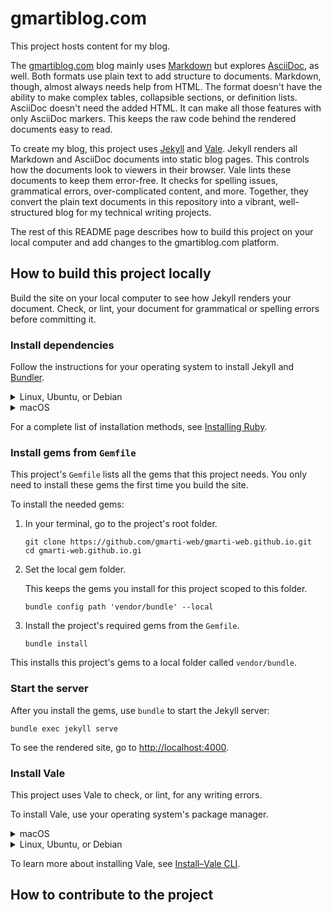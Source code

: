# gmartiblog.com

This project hosts content for my blog.

The [gmartiblog.com](https://gmartiblog.com) blog mainly uses [Markdown](https://commonmark.org/help/) but explores [AsciiDoc](https://asciidoc.org/), as well. Both formats use plain text to add structure to documents. Markdown, though, almost always needs help from HTML. The format doesn't have the ability to make complex tables, collapsible sections, or definition lists. AsciiDoc doesn't need the added HTML. It can make all those features with only AsciiDoc markers. This keeps the raw code behind the rendered documents easy to read.

To create my blog, this project uses [Jekyll](https://jekyllrb.com/) and [Vale](https://vale.sh/). Jekyll renders all Markdown and AsciiDoc documents into static blog pages. This controls how the documents look to viewers in their browser. Vale lints these documents to keep them error-free. It checks for spelling issues, grammatical errors, over-complicated content, and more. Together, they convert the plain text documents in this repository into a vibrant, well-structured blog for my technical writing projects.

The rest of this README page describes how to build this project on your local computer and add changes to the gmartiblog.com platform.

## How to build this project locally

Build the site on your local computer to see how Jekyll renders your document. Check, or lint, your document for grammatical or spelling errors before committing it.

### Install dependencies

Follow the instructions for your operating system to install Jekyll and [Bundler](https://bundler.io/).

<details>
<summary>Linux, Ubuntu, or Debian</summary>

To install Jekyll and Bundler on Linux, Ubuntu, or Debian:

1. Install Ruby and prerequisites:

    ```console
    sudo apt-get install ruby-full build-essential zlib1g-dev
    ```

2. Add a gem installation directory for your user account to your `~/.bashrc` file.

    ```console
    echo 'export GEM_HOME="$HOME/gems"' >> ~/.bashrc
    echo 'export PATH="$PATH:$HOME/gems/bin"' >> ~/.bashrc
    source ~/.bashrc
    ```

3. Install Jekyll and Bundler.

    ```console
    gem install jekyll bundler
    ```

To learn more about installing Jekyll on Ubuntu, see [Jekyll on Ubuntu](https://jekyllrb.com/docs/installation/ubuntu/).

</details>

<details>
<summary>macOS</summary>

To install Jekyll and Bundler on macOS:

1. Install [HomeBrew](http://brew.sh/).

    ```console
    /bin/bash -c "$(curl -fsSL https://raw.githubusercontent.com/Homebrew/install/HEAD/install.sh)"
    ```

2. Install `chruby` and the latest Ruby version.

    ```console
    brew install chruby ruby-install
    ```

    ```console
    ruby-install ruby 3.4.1
    ```

3. Configure your shell to use `chruby`.

    ```console
    echo "source $(brew --prefix)/opt/chruby/share/chruby/chruby.sh" >> ~/.bash_profile
    echo "source $(brew --prefix)/opt/chruby/share/chruby/auto.sh" >> ~/.bash_profile
    echo "chruby ruby-3.4.1" >> ~/.bash_profile
    source ~/.bash_profile
    ```

4. Install Jekyll and Bundler

    ```console
    gem install jekyll bundler
    ```

To learn more about installing Jekyll on macOS, see [Jekyll on macOS](https://jekyllrb.com/docs/installation/macos/).

</details>

For a complete list of installation methods, see [Installing Ruby](https://www.ruby-lang.org/en/documentation/installation/).

### Install gems from `Gemfile`

This project's `Gemfile` lists all the gems that this project needs. You only need to install these gems the first time you build the site.

To install the needed gems:

1. In your terminal, go to the project's root folder.

    ```console
    git clone https://github.com/gmarti-web/gmarti-web.github.io.git
    cd gmarti-web.github.io.gi
    ```

2. Set the local gem folder.

    This keeps the gems you install for this project scoped to this folder.

    ```console
    bundle config path 'vendor/bundle' --local
    ```

3. Install the project's required gems from the `Gemfile`.

    ```console
    bundle install
    ```

This installs this project's gems to a local folder called `vendor/bundle`.

### Start the server

After you install the gems, use `bundle` to start the Jekyll server:

```console
bundle exec jekyll serve
```

To see the rendered site, go to [http://localhost:4000](http://localhost:4000).

### Install Vale

This project uses Vale to check, or lint, for any writing errors.

To install Vale, use your operating system's package manager.

<details>
<summary>macOS</summary>

To install Vale on macOS:

1. Install [HomeBrew](http://brew.sh/).

    ```console
    /bin/bash -c "$(curl -fsSL https://raw.githubusercontent.com/Homebrew/install/HEAD/install.sh)"
    ```

1. Install Vale

    ```console
    brew install vale
    ```

This installs Vale and adds it to your `$PATH` variable.

</details>

<details>
<summary>Linux, Ubuntu, or Debian</summary>

To install Vale on Linux:

1. Install [Snapcraft](https://snapcraft.io/).

    1. Remove the `nosnap.pref` file from your native package manager's preference folder.

        ```console
        sudo mv /etc/apt/preferences.d/nosnap.pref ~/Documents/nosnap.bkp
        ```

    1. Update `apt`.

        ```console
        sudo apt update
        sudo apt upgrade -y
        ```

    1. Install `snapd`.

        ```console
        sudo apt install snapd
        ```

1. Install Vale

    ```console
    snap install vale
    ```

This installs Vale and adds it to your `$PATH` variable.

</details>

To learn more about installing Vale, see [Install–Vale CLI](https://vale.sh/docs/install).

## How to contribute to the project

